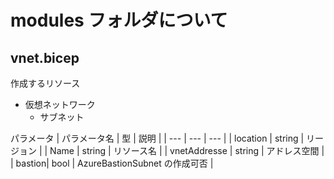 # modules フォルダについて

## vnet.bicep
作成するリソース
- 仮想ネットワーク
  - サブネット

パラメータ
| パラメータ名 | 型 | 説明 |
| --- | --- | --- |
| location | string | リージョン |
| Name | string | リソース名 |
| vnetAddresse | string | アドレス空間 |
| bastion| bool | AzureBastionSubnet の作成可否 |

